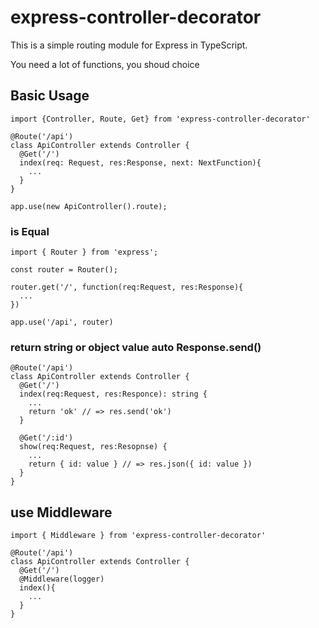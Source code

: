 # express-controller-decorator

This is a simple routing module for Express in TypeScript.

You need a lot of functions, you shoud choice

## Basic Usage

```
import {Controller, Route, Get} from 'express-controller-decorator'

@Route('/api')
class ApiController extends Controller {
  @Get('/')
  index(req: Request, res:Response, next: NextFunction){
    ...
  }
}

app.use(new ApiController().route);

```

### is Equal

```
import { Router } from 'express';

const router = Router();

router.get('/', function(req:Request, res:Response){
  ...
})

app.use('/api', router)

```

### return string or object value auto Response.send()

```
@Route('/api')
class ApiController extends Controller {
  @Get('/')
  index(req:Request, res:Responce): string {
    ...
    return 'ok' // => res.send('ok')
  }

  @Get('/:id')
  show(req:Request, res:Resopnse) {
    ...
    return { id: value } // => res.json({ id: value })
  }
}
```

## use Middleware

```
import { Middleware } from 'express-controller-decorator'

@Route('/api')
class ApiController extends Controller {
  @Get('/')
  @Middleware(logger)
  index(){
    ...
  }
}

```
